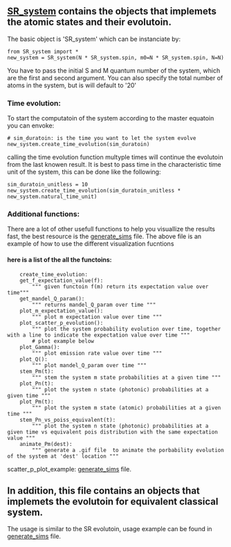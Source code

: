 ## [SR_system](./SR_system.py) contains the objects that implemets the atomic states and their evolutoin.
The basic object is 'SR_system' which can be instanciate by:

    from SR_system import *
    new_system = SR_system(N * SR_system.spin, m0=N * SR_system.spin, N=N)
    
You have to pass the initial S and M quantum number of the system, which are the  first and second argument.
You can also specify the total number of atoms in the system, but  is will default to '20'

### Time evolution:
To start the computatoin of the system according to the master equatoin you can envoke:

    # sim_duratoin: is the time you want to let the system evolve
    new_system.create_time_evolution(sim_duratoin)
    
calling the time evolution function multyple times will continue the evolutoin from the last knowen result.
It is best to pass time in the characteristic time unit of the system, this can be done like the following:

    sim_duratoin_unitless = 10
    new_system.create_time_evolution(sim_duratoin_unitless * new_system.natural_time_unit)
    
### Additional functions:
There are a lot of other usefull functions to help you visuallize the results fast, the best resource is the [generate_sims](./final_sims/generate.py) file.
The above file is an example of  how to use the different visualization fucntions

#### here is  a list of the all the functoins:
        create_time_evolution:
        get_f_expectation_value(f):
            """ given functoin f(m) return its expectation value over time"""
        get_mandel_Q_param():
            """ returns mandel_Q_param over time """
        plot_m_expectation_value():
            """ plot m expectation value over time """
        plot_scatter_p_evolution():
            """ plot the system probability evolution over time, together with a line to indicate the expectation value over time """
            # plot example below
        plot_Gamma():
            """ plot emission rate value over time """
        plot_Q():
            """ plot mandel_Q_param over time """
        stem_Pm(t):
            """ stem the system m state probabilities at a given time """
        plot_Pn(t):
            """ plot the system n state (photonic) probabilities at a given time """
        plot_Pm(t):
            """ plot the system m state (atomic) probabilities at a given time """
        stem_Pn_vs_poiss_equivalent(t):
            """ plot the system n state (photonic) probabilities at a given time vs equivalent pois distribution with the same expectation value """
        animate_Pm(dest):
            """ generate a .gif file  to animate the porbability evolution of the system at 'dest' location """
   
scatter_p_plot_example:
[generate_sims](./scatter_p_example.svg) file.

## In addition, this file contains an objects that implemets the evolutoin for equivalent classical system.
The usage is similar to the SR evolutoin, usage example can be found in [generate_sims](./final_sims/generate.py) file.
